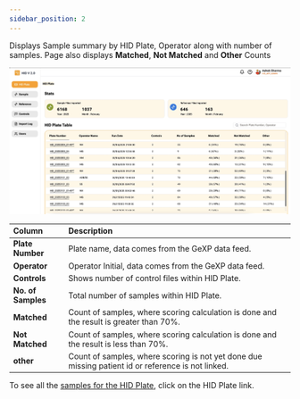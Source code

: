 ```yaml
---
sidebar_position: 2
---
```


Displays Sample summary by HID Plate, Operator along with number of samples. Page also displays **Matched**, **Not Matched** and **Other** Counts

![HID Plate Summary](../../static/img/hidplatesummary.jpg)

| Column | Description |
| :------ | :-----------------------------------------------------------------------------------------------|
| **Plate Number** | Plate name, data comes from the GeXP data feed.|
| **Operator**  | Operator Initial, data comes from the GeXP data feed.|
| **Controls** | Shows number of control files within HID Plate. |
| **No. of Samples** | Total number of samples within HID Plate.|
| **Matched** | Count of samples, where scoring calculation is done and the result is greater than 70%.|
| **Not Matched** | Count of samples, where scoring calculation is done and the result is less than 70%.|
| **other** | Count of samples, where scoring is not yet done due missing patient id or reference is not linked.|  
  
To see all the [samples for the HID Plate](/docs/HID-app/03-Samples%20-%20HID%20Plate.md), click on the HID Plate link. 